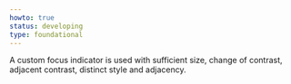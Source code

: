 ```yaml
---
howto: true
status: developing
type: foundational
---
```


A custom focus indicator is used with sufficient size, change of contrast, adjacent contrast, distinct style and adjacency.
